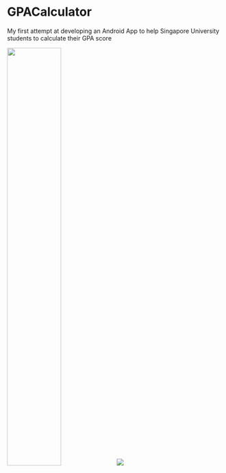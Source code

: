# GPACalculator
My first attempt at developing an Android App to help Singapore University students to calculate their GPA score

<img src="https://user-images.githubusercontent.com/29830837/128147153-8cbebaed-02bb-44b7-8ad2-0be330f98239.jpeg" width="50%" height="50%" >
<img src="https://user-images.githubusercontent.com/29830837/128147160-b50448db-e043-498b-b101-cc4dfd5515c7.jpeg">

